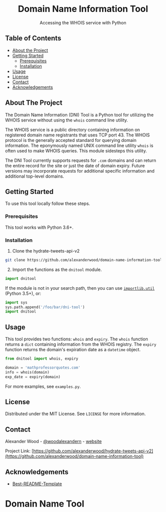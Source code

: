 
<br />
<p align="center">
  <h1 align="center">Domain Name Information Tool</h1>
  <p align="center">
    Accessing the WHOIS service with Python
    <br />
  </p>
</p>

<!-- TABLE OF CONTENTS -->
## Table of Contents

* [About the Project](#about-the-project)
* [Getting Started](#getting-started)
  * [Prerequisites](#prerequisites)
  * [Installation](#installation)
* [Usage](#usage)
* [License](#license)
* [Contact](#contact)
* [Acknowledgements](#acknowledgements)

<!-- ABOUT THE PROJECT -->
## About The Project

The Domain Name Information (DNI) Tool is a Python tool for utilizing the WHOIS service without using the `whois` command line utility.

The WHOIS service is a public directory containing information on registered domain name registrants that uses TCP port 43. The WHOIS protocol is the generally accepted standard for querying domain information. The eponymously named UNIX command line utility `whois` is often used to make WHOIS queries. This module sidesteps this utility.

The DNI Tool currently supports requests for `.com` domains and can return the entire record for the site or just the date of domain expiry. Future versions may incorporate requests for additional specific information and additional top-level domains.


<!-- GETTING STARTED -->
## Getting Started

To use this tool locally follow these steps.

### Prerequisites

This tool works with Python 3.6+.

### Installation

1. Clone the hydrate-tweets-api-v2
```sh
git clone https://github.com/alexanderwood/domain-name-information-tool.git
```
2. Import the functions as the `dnitool` module.
```py
import dnitool
```
If the module is not in your search path, then you can use [`importlib.util`](https://docs.python.org/3/library/importlib.html#module-importlib.util) (Python 3.5+), or:
```py
import sys
sys.path.append('/foo/bar/dni-tool')
import dnitool
```



<!-- USAGE EXAMPLES -->
## Usage

This tool provides two functions: `whois` and `expiry`. The `whois` function returns a `dict` containing information from the WHOIS registry. The `expiry` function returns the domain's expiration date as a `datetime` object.

```python
from dnitool import whois, expiry

domain = 'mathprofessorquotes.com'
info = whois(domain)
exp_date = expiry(domain)
```

For more examples, see `examples.py`.

<!-- LICENSE -->
## License

Distributed under the MIT License. See `LICENSE` for more information.



<!-- CONTACT -->
## Contact

Alexander Wood - [@woodalexandern](https://twitter.com/woodalexandern) - [website](https://alexanderwood.github.io)

Project Link: [https://github.com/alexanderwood/hydrate-tweets-api-v2](https://github.com/alexanderwood/domain-name-information-tool)



<!-- ACKNOWLEDGEMENTS -->
## Acknowledgements

* [Best-README-Template](https://github.com/othneildrew/Best-README-Template)



<!-- MARKDOWN LINKS & IMAGES -->
<!-- https://www.markdownguide.org/basic-syntax/#reference-style-links -->
[contributors-shield]: https://img.shields.io/github/contributors/alexanderwood/hydrate-tweets-api-v2.svg?style=flat-square
[contributors-url]: https://github.com/alexanderwood/hydrate-tweets-api-v2/graphs/contributors
[license-shield]: https://img.shields.io/github/license/alexanderwood/hydrate-tweets-api-v2.svg?style=flat-square
[license-url]: https://github.com/alexanderwood/hydrate-tweets-api-v2/blob/master/LICENSE.txt
[linkedin-shield]: https://img.shields.io/badge/-LinkedIn-black.svg?style=flat-square&logo=linkedin&colorB=555
[linkedin-url]: https://linkedin.com/in/woodalexandern
[product-screenshot]: images/screenshot.png

# Domain Name Tool
